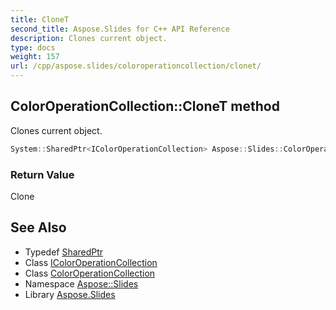 ```yaml
---
title: CloneT
second_title: Aspose.Slides for C++ API Reference
description: Clones current object.
type: docs
weight: 157
url: /cpp/aspose.slides/coloroperationcollection/clonet/
---
```

## ColorOperationCollection::CloneT method


Clones current object.

```cpp
System::SharedPtr<IColorOperationCollection> Aspose::Slides::ColorOperationCollection::CloneT() override
```


### Return Value

Clone

## See Also

* Typedef [SharedPtr](../../../system/sharedptr/)
* Class [IColorOperationCollection](../../icoloroperationcollection/)
* Class [ColorOperationCollection](../)
* Namespace [Aspose::Slides](../../)
* Library [Aspose.Slides](../../../)
